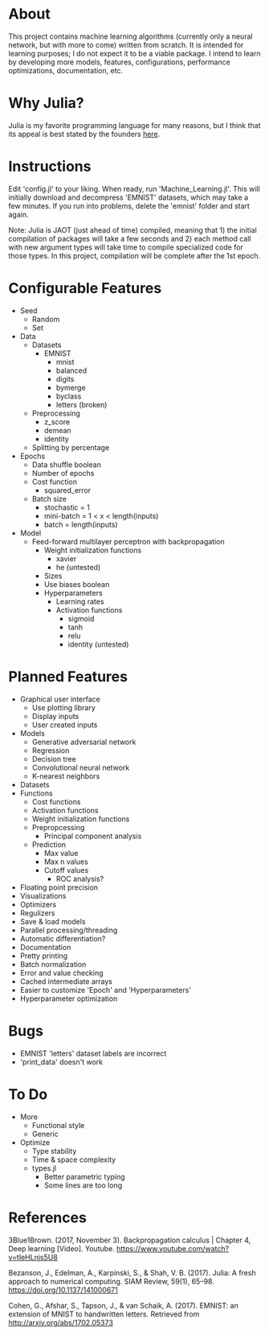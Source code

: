 
# About

This project contains machine learning algorithms (currently only a neural network, but with more to come) written from scratch. It is intended for learning purposes; I do not expect it to be a viable package. I intend to learn by developing more models, features, configurations, performance optimizations, documentation, etc.

# Why Julia?

Julia is my favorite programming language for many reasons, but I think that its appeal is best stated by the founders [here](https://julialang.org/blog/2012/02/why-we-created-julia/).


# Instructions

Edit 'config.jl' to your liking. When ready, run 'Machine_Learning.jl'. This will initially download and decompress 'EMNIST' datasets, which may take a few minutes. If you run into problems, delete the 'emnist' folder and start again.

Note: Julia is JAOT (just ahead of time) compiled, meaning that 1) the initial compilation of packages will take a few seconds and 2) each method call with new argument types will take time to compile specialized code for those types. In this project, compilation will be complete after the 1st epoch.


# Configurable Features

- Seed
    - Random
    - Set
- Data
    - Datasets
         - EMNIST
            - mnist
            - balanced
            - digits
            - bymerge
            - byclass
            - letters (broken)
    - Preprocessing
        - z_score
        - demean
        - identity
    - Splitting by percentage
- Epochs
    - Data shuffle boolean
    - Number of epochs
    - Cost function
        - squared_error
    - Batch size
        - stochastic = 1
        - mini-batch = 1 < x < length(inputs)
        - batch = length(inputs)
- Model
    - Feed-forward multilayer perceptron with backpropagation
        - Weight initialization functions
            - xavier
            - he (untested)
        - Sizes
        - Use biases boolean
        - Hyperparameters
            - Learning rates
            - Activation functions
                - sigmoid
                - tanh
                - relu
                - identity (untested)


# Planned Features

- Graphical user interface
    - Use plotting library
    - Display inputs
    - User created inputs
- Models
    - Generative adversarial network
    - Regression
    - Decision tree
    - Convolutional neural network
    - K-nearest neighbors
- Datasets
- Functions
    - Cost functions
    - Activation functions
    - Weight initialization functions
    - Prepropcessing
        - Principal component analysis
    - Prediction
        - Max value
        - Max n values
        - Cutoff values
            - ROC analysis?
- Floating point precision
- Visualizations
- Optimizers
- Regulizers
- Save & load models
- Parallel processing/threading
- Automatic differentiation?
- Documentation
- Pretty printing
- Batch normalization
- Error and value checking
- Cached intermediate arrays
- Easier to customize 'Epoch' and 'Hyperparameters'
- Hyperparameter optimization


# Bugs

- EMNIST 'letters' dataset labels are incorrect
- 'print_data' doesn't work


# To Do

- More
    - Functional style
    - Generic
- Optimize
    - Type stability
    - Time & space complexity
    - types.jl
        - Better parametric typing
        - Some lines are too long

# References

3Blue1Brown. (2017, November 3). Backpropagation calculus | Chapter 4, Deep learning [Video]. Youtube. https://www.youtube.com/watch?v=tIeHLnjs5U8

Bezanson, J., Edelman, A., Karpinski, S., & Shah, V. B. (2017). Julia: A fresh approach to numerical computing. SIAM Review, 59(1), 65–98. https://doi.org/10.1137/141000671

Cohen, G., Afshar, S., Tapson, J., & van Schaik, A. (2017). EMNIST: an extension of MNIST to handwritten letters. Retrieved from http://arxiv.org/abs/1702.05373
